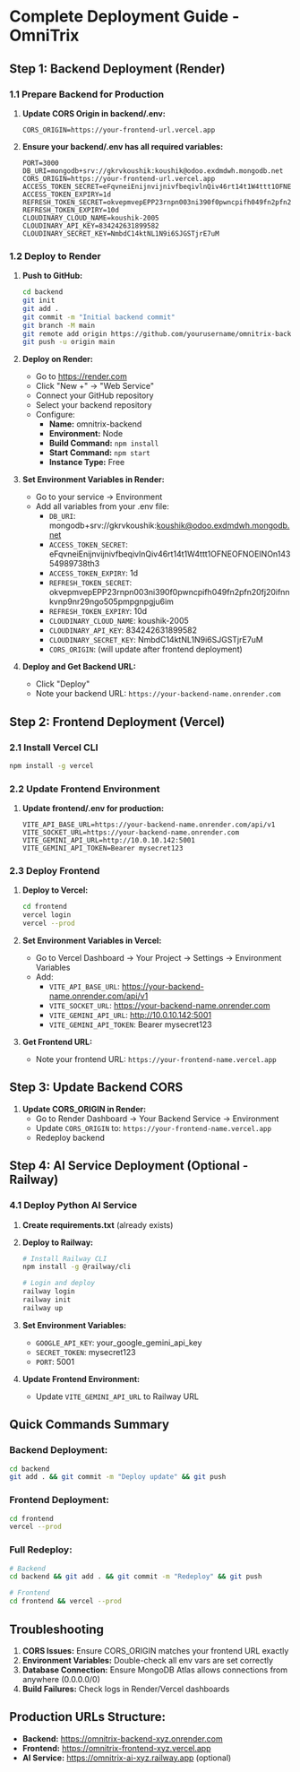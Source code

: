 # Complete Deployment Guide - OmniTrix

## Step 1: Backend Deployment (Render)

### 1.1 Prepare Backend for Production

1. **Update CORS Origin in backend/.env:**
   ```env
   CORS_ORIGIN=https://your-frontend-url.vercel.app
   ```

2. **Ensure your backend/.env has all required variables:**
   ```env
   PORT=3000
   DB_URI=mongodb+srv://gkrvkoushik:koushik@odoo.exdmdwh.mongodb.net
   CORS_ORIGIN=https://your-frontend-url.vercel.app
   ACCESS_TOKEN_SECRET=eFqvneiEnijnvijnivfbeqivlnQiv46rt14t1W4ttt1OFNEOFNOEINOn14354989738th3
   ACCESS_TOKEN_EXPIRY=1d
   REFRESH_TOKEN_SECRET=okvepmvepEPP23rnpn003ni390f0pwncpifh049fn2pfn20fj20ifnnkvnp9nr29ngo505pmpgnpgju6im
   REFRESH_TOKEN_EXPIRY=10d
   CLOUDINARY_CLOUD_NAME=koushik-2005
   CLOUDINARY_API_KEY=834242631899582
   CLOUDINARY_SECRET_KEY=NmbdC14ktNL1N9i6SJGSTjrE7uM
   ```

### 1.2 Deploy to Render

1. **Push to GitHub:**
   ```bash
   cd backend
   git init
   git add .
   git commit -m "Initial backend commit"
   git branch -M main
   git remote add origin https://github.com/yourusername/omnitrix-backend.git
   git push -u origin main
   ```

2. **Deploy on Render:**
   - Go to https://render.com
   - Click "New +" → "Web Service"
   - Connect your GitHub repository
   - Select your backend repository
   - Configure:
     - **Name:** omnitrix-backend
     - **Environment:** Node
     - **Build Command:** `npm install`
     - **Start Command:** `npm start`
     - **Instance Type:** Free

3. **Set Environment Variables in Render:**
   - Go to your service → Environment
   - Add all variables from your .env file:
     - `DB_URI`: mongodb+srv://gkrvkoushik:koushik@odoo.exdmdwh.mongodb.net
     - `ACCESS_TOKEN_SECRET`: eFqvneiEnijnvijnivfbeqivlnQiv46rt14t1W4ttt1OFNEOFNOEINOn14354989738th3
     - `ACCESS_TOKEN_EXPIRY`: 1d
     - `REFRESH_TOKEN_SECRET`: okvepmvepEPP23rnpn003ni390f0pwncpifh049fn2pfn20fj20ifnnkvnp9nr29ngo505pmpgnpgju6im
     - `REFRESH_TOKEN_EXPIRY`: 10d
     - `CLOUDINARY_CLOUD_NAME`: koushik-2005
     - `CLOUDINARY_API_KEY`: 834242631899582
     - `CLOUDINARY_SECRET_KEY`: NmbdC14ktNL1N9i6SJGSTjrE7uM
     - `CORS_ORIGIN`: (will update after frontend deployment)

4. **Deploy and Get Backend URL:**
   - Click "Deploy"
   - Note your backend URL: `https://your-backend-name.onrender.com`

## Step 2: Frontend Deployment (Vercel)

### 2.1 Install Vercel CLI

```bash
npm install -g vercel
```

### 2.2 Update Frontend Environment

1. **Update frontend/.env for production:**
   ```env
   VITE_API_BASE_URL=https://your-backend-name.onrender.com/api/v1
   VITE_SOCKET_URL=https://your-backend-name.onrender.com
   VITE_GEMINI_API_URL=http://10.0.10.142:5001
   VITE_GEMINI_API_TOKEN=Bearer mysecret123
   ```

### 2.3 Deploy Frontend

1. **Deploy to Vercel:**
   ```bash
   cd frontend
   vercel login
   vercel --prod
   ```

2. **Set Environment Variables in Vercel:**
   - Go to Vercel Dashboard → Your Project → Settings → Environment Variables
   - Add:
     - `VITE_API_BASE_URL`: https://your-backend-name.onrender.com/api/v1
     - `VITE_SOCKET_URL`: https://your-backend-name.onrender.com
     - `VITE_GEMINI_API_URL`: http://10.0.10.142:5001
     - `VITE_GEMINI_API_TOKEN`: Bearer mysecret123

3. **Get Frontend URL:**
   - Note your frontend URL: `https://your-frontend-name.vercel.app`

## Step 3: Update Backend CORS

1. **Update CORS_ORIGIN in Render:**
   - Go to Render Dashboard → Your Backend Service → Environment
   - Update `CORS_ORIGIN` to: `https://your-frontend-name.vercel.app`
   - Redeploy backend

## Step 4: AI Service Deployment (Optional - Railway)

### 4.1 Deploy Python AI Service

1. **Create requirements.txt** (already exists)

2. **Deploy to Railway:**
   ```bash
   # Install Railway CLI
   npm install -g @railway/cli
   
   # Login and deploy
   railway login
   railway init
   railway up
   ```

3. **Set Environment Variables:**
   - `GOOGLE_API_KEY`: your_google_gemini_api_key
   - `SECRET_TOKEN`: mysecret123
   - `PORT`: 5001

4. **Update Frontend Environment:**
   - Update `VITE_GEMINI_API_URL` to Railway URL

## Quick Commands Summary

### Backend Deployment:
```bash
cd backend
git add . && git commit -m "Deploy update" && git push
```

### Frontend Deployment:
```bash
cd frontend
vercel --prod
```

### Full Redeploy:
```bash
# Backend
cd backend && git add . && git commit -m "Redeploy" && git push

# Frontend  
cd frontend && vercel --prod
```

## Troubleshooting

1. **CORS Issues:** Ensure CORS_ORIGIN matches your frontend URL exactly
2. **Environment Variables:** Double-check all env vars are set correctly
3. **Database Connection:** Ensure MongoDB Atlas allows connections from anywhere (0.0.0.0/0)
4. **Build Failures:** Check logs in Render/Vercel dashboards

## Production URLs Structure:
- **Backend:** https://omnitrix-backend-xyz.onrender.com
- **Frontend:** https://omnitrix-frontend-xyz.vercel.app
- **AI Service:** https://omnitrix-ai-xyz.railway.app (optional)